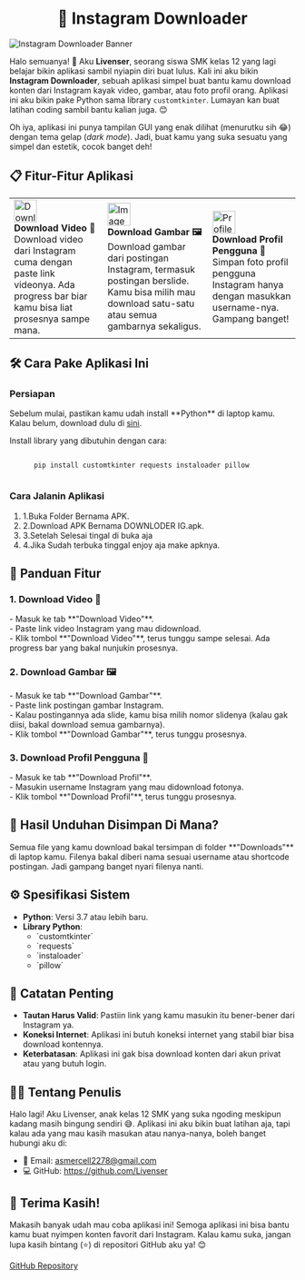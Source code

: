 <div class="container">
  <div style="text-align: center;">
    <h1> 🌟 Instagram Downloader</h1>
  </div>

  <div class="banner">
    <img src="https://cdn.discordapp.com/attachments/1313720907629330432/1357974116438900746/ChatGPT_Image_Apr_2_2025_09_15_52_PM.png?ex=67f22773&is=67f0d5f3&hm=346ef24a9af96da6a99925d93b372d6550ea7a190445b8aa2e723a31c12a9b59&" alt="Instagram Downloader Banner" />
  </div>
  </div>

  <p class="center">
    Halo semuanya! 👋 Aku <strong>Livenser</strong>, seorang siswa SMK kelas 12 yang lagi belajar bikin aplikasi sambil nyiapin diri buat lulus. Kali ini aku bikin <strong>Instagram Downloader</strong>, sebuah aplikasi simpel buat bantu kamu download konten dari Instagram kayak video, gambar, atau foto profil orang. Aplikasi ini aku bikin pake Python sama library <code>customtkinter</code>. Lumayan kan buat latihan coding sambil bantu kalian juga. 😊
  </p>

  <p class="center">
    Oh iya, aplikasi ini punya tampilan GUI yang enak dilihat (menurutku sih 😂) dengan tema gelap (<em>dark mode</em>). Jadi, buat kamu yang suka sesuatu yang simpel dan estetik, cocok banget deh!
  </p>

  <h2>📋 Fitur-Fitur Aplikasi</h2>
  <table class="feature-table">
    <tr>
      <td>
        <img src="https://img.icons8.com/ios-filled/50/ffffff/download.png" alt="Download Icon" width="40" />
        <br />
        <strong>Download Video 🎥</strong>
        <br />
        Download video dari Instagram cuma dengan paste link videonya. Ada progress bar biar kamu bisa liat prosesnya sampe mana.
      </td>
      <td>
        <img src="https://img.icons8.com/ios-filled/50/ffffff/image.png" alt="Image Icon" width="40" />
        <br />
        <strong>Download Gambar 🖼️</strong>
        <br />
        Download gambar dari postingan Instagram, termasuk postingan berslide. Kamu bisa milih mau download satu-satu atau semua gambarnya sekaligus.
      </td>
      <td>
        <img src="https://img.icons8.com/ios-filled/50/ffffff/user-male-circle.png" alt="Profile Icon" width="40" />
        <br />
        <strong>Download Profil Pengguna 👤</strong>
        <br />
        Simpan foto profil pengguna Instagram hanya dengan masukkan username-nya. Gampang banget!
      </td>
    </tr>
  </table>

  <h2>🛠️ Cara Pake Aplikasi Ini</h2>

  <h3>Persiapan</h3>
  <p>
    Sebelum mulai, pastikan kamu udah install **Python** di laptop kamu. Kalau belum, download dulu di <a href="https://www.python.org/downloads/">sini</a>.
  </p>

  <p>
    Install library yang dibutuhin dengan cara:
  </p>
  <div class="code-block">
    <code>
      pip install customtkinter requests instaloader pillow
    </code>
  </div>

  <h3>Cara Jalanin Aplikasi</h3>
  <ol>
    <li>1.Buka Folder Bernama APK.</li>
    <li>2.Download APK Bernama DOWNLODER IG.apk.</li>
    <li>3.Setelah Selesai tingal di buka aja</li>
    <li>4.Jika Sudah terbuka tinggal enjoy aja make apknya.</li>
  </ol>

  <h2>🔧 Panduan Fitur</h2>

  <h3>1. Download Video 🎥</h3>
  <p>
    - Masuk ke tab **"Download Video"**.<br />
    - Paste link video Instagram yang mau didownload.<br />
    - Klik tombol **"Download Video"**, terus tunggu sampe selesai. Ada progress bar yang bakal nunjukin prosesnya.
  </p>

  <h3>2. Download Gambar 🖼️</h3>
  <p>
    - Masuk ke tab **"Download Gambar"**.<br />
    - Paste link postingan gambar Instagram.<br />
    - Kalau postingannya ada slide, kamu bisa milih nomor slidenya (kalau gak diisi, bakal download semua gambarnya).<br />
    - Klik tombol **"Download Gambar"**, terus tunggu prosesnya.
  </p>

  <h3>3. Download Profil Pengguna 👤</h3>
  <p>
    - Masuk ke tab **"Download Profil"**.<br />
    - Masukin username Instagram yang mau didownload fotonya.<br />
    - Klik tombol **"Download Profil"**, terus tunggu prosesnya.
  </p>

  <h2>📂 Hasil Unduhan Disimpan Di Mana?</h2>
  <p>
    Semua file yang kamu download bakal tersimpan di folder **"Downloads"** di laptop kamu. Filenya bakal diberi nama sesuai username atau shortcode postingan. Jadi gampang banget nyari filenya nanti.
  </p>

  <h2>⚙️ Spesifikasi Sistem</h2>
  <ul>
    <li><strong>Python</strong>: Versi 3.7 atau lebih baru.</li>
    <li><strong>Library Python</strong>:
      <ul>
        <li>`customtkinter`</li>
        <li>`requests`</li>
        <li>`instaloader`</li>
        <li>`pillow`</li>
      </ul>
    </li>
  </ul>

  <h2>🚨 Catatan Penting</h2>
  <ul>
    <li><strong>Tautan Harus Valid</strong>: Pastiin link yang kamu masukin itu bener-bener dari Instagram ya.</li>
    <li><strong>Koneksi Internet</strong>: Aplikasi ini butuh koneksi internet yang stabil biar bisa download kontennya.</li>
    <li><strong>Keterbatasan</strong>: Aplikasi ini gak bisa download konten dari akun privat atau yang butuh login.</li>
  </ul>

  <h2>👨‍💻 Tentang Penulis</h2>
  <p>
    Halo lagi! Aku Livenser, anak kelas 12 SMK yang suka ngoding meskipun kadang masih bingung sendiri 😅. Aplikasi ini aku bikin buat latihan aja, tapi kalau ada yang mau kasih masukan atau nanya-nanya, boleh banget hubungi aku di:
  </p>
  <ul>
    <li>📧 Email: <a href="mailto:asmercell2278@gmail.com">asmercell2278@gmail.com</a></li>
    <li>💻 GitHub: <a href="https://github.com/Livenser">https://github.com/Livenser</a></li>
  </ul>

  <h2>🙏 Terima Kasih!</h2>
  <p>
    Makasih banyak udah mau coba aplikasi ini! Semoga aplikasi ini bisa bantu kamu buat nyimpen konten favorit dari Instagram. Kalau kamu suka, jangan lupa kasih bintang (⭐) di repositori GitHub aku ya! 😊
  </p>

  <p class="center">
    <a href="https://github.com/Livenser/DOWNLOADER-IG/tree/main" class="button">GitHub Repository</a>
  </p>
</div>
